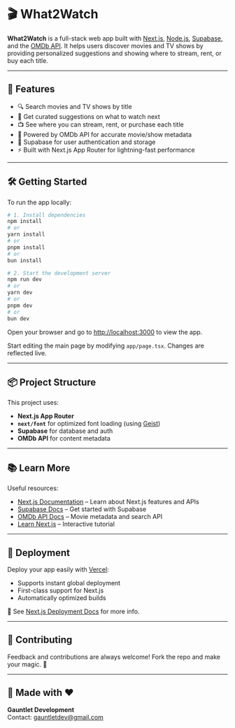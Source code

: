 # 🎬 What2Watch

**What2Watch** is a full-stack web app built with [Next.js](https://nextjs.org), [Node.js](https://nodejs.org), [Supabase](https://supabase.com), and the [OMDb API](https://www.omdbapi.com/). It helps users discover movies and TV shows by providing personalized suggestions and showing where to stream, rent, or buy each title.

---

## 🚀 Features

- 🔍 Search movies and TV shows by title
- 🎯 Get curated suggestions on what to watch next
- 📺 See where you can stream, rent, or purchase each title
- 🧠 Powered by OMDb API for accurate movie/show metadata
- 🔐 Supabase for user authentication and storage
- ⚡ Built with Next.js App Router for lightning-fast performance

---

## 🛠 Getting Started

To run the app locally:

```bash
# 1. Install dependencies
npm install
# or
yarn install
# or
pnpm install
# or
bun install

# 2. Start the development server
npm run dev
# or
yarn dev
# or
pnpm dev
# or
bun dev
```

Open your browser and go to [http://localhost:3000](http://localhost:3000) to view the app.

Start editing the main page by modifying `app/page.tsx`. Changes are reflected live.

---

## 📦 Project Structure

This project uses:

- **Next.js App Router**
- **`next/font`** for optimized font loading (using [Geist](https://vercel.com/font))
- **Supabase** for database and auth
- **OMDb API** for content metadata

---

## 📚 Learn More

Useful resources:

- [Next.js Documentation](https://nextjs.org/docs) – Learn about Next.js features and APIs
- [Supabase Docs](https://supabase.com/docs) – Get started with Supabase
- [OMDb API Docs](https://www.omdbapi.com/) – Movie metadata and search API
- [Learn Next.js](https://nextjs.org/learn) – Interactive tutorial

---

## 🚀 Deployment

Deploy your app easily with [Vercel](https://vercel.com/new):

- Supports instant global deployment
- First-class support for Next.js
- Automatically optimized builds

📄 See [Next.js Deployment Docs](https://nextjs.org/docs/app/building-your-application/deploying) for more info.

---

## 🙌 Contributing

Feedback and contributions are always welcome! Fork the repo and make your magic. 🎉

---

## 📧 Made with ❤️

**Gauntlet Development**  
Contact: [gauntletdev@gmail.com](mailto:gauntletdev@gmail.com)
